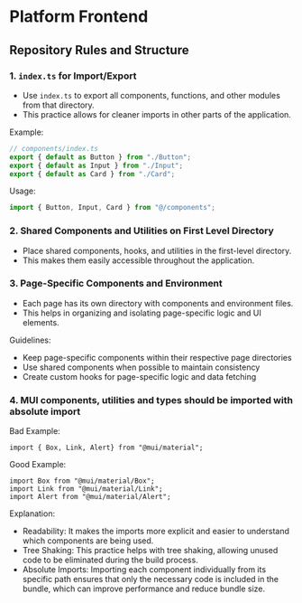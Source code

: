 # Platform Frontend

## Repository Rules and Structure

### 1. `index.ts` for Import/Export

- Use `index.ts` to export all components, functions, and other modules from that directory.
- This practice allows for cleaner imports in other parts of the application.

Example:

```typescript
// components/index.ts
export { default as Button } from "./Button";
export { default as Input } from "./Input";
export { default as Card } from "./Card";
```

Usage:

```typescript
import { Button, Input, Card } from "@/components";
```

### 2. Shared Components and Utilities on First Level Directory

- Place shared components, hooks, and utilities in the first-level directory.
- This makes them easily accessible throughout the application.

### 3. Page-Specific Components and Environment

- Each page has its own directory with components and environment files.
- This helps in organizing and isolating page-specific logic and UI elements.

Guidelines:

- Keep page-specific components within their respective page directories
- Use shared components when possible to maintain consistency
- Create custom hooks for page-specific logic and data fetching

### 4. MUI components, utilities and types should be imported with absolute import

Bad Example:

```
import { Box, Link, Alert} from "@mui/material";
```

Good Example:

```
import Box from "@mui/material/Box";
import Link from "@mui/material/Link";
import Alert from "@mui/material/Alert";
```

Explanation:

- Readability: It makes the imports more explicit and easier to understand which components are being used.
- Tree Shaking: This practice helps with tree shaking, allowing unused code to be eliminated during the build process.
- Absolute Imports: Importing each component individually from its specific path ensures that only the necessary code is included in the bundle, which can improve performance and reduce bundle size.
